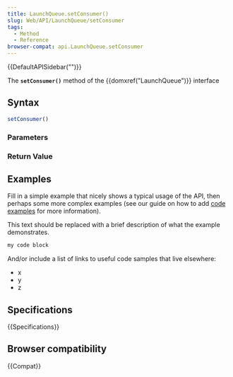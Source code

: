 ```yaml
---
title: LaunchQueue.setConsumer()
slug: Web/API/LaunchQueue/setConsumer
tags:
  - Method
  - Reference
browser-compat: api.LaunchQueue.setConsumer
---
```

{{DefaultAPISidebar("")}}

The **`setConsumer()`** method of the {{domxref("LaunchQueue")}} interface 

## Syntax

```js
setConsumer()
```

### Parameters



### Return Value



## Examples

Fill in a simple example that nicely shows a typical usage of the API, then perhaps some more complex examples (see our guide on how to add [code examples](/en-US/docs/MDN/Contribute/Structures/Code_examples) for more information).

This text should be replaced with a brief description of what the example demonstrates.

```js
my code block
```

And/or include a list of links to useful code samples that live elsewhere:

*   x
*   y
*   z

## Specifications

{{Specifications}}

## Browser compatibility

{{Compat}}

